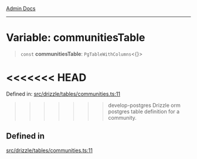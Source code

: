 [Admin Docs](/)

***

# Variable: communitiesTable

> `const` **communitiesTable**: `PgTableWithColumns`\<\{\}\>

<<<<<<< HEAD
=======
Defined in: [src/drizzle/tables/communities.ts:11](https://github.com/PalisadoesFoundation/talawa-api/blob/37e2d6abe1cabaa02f97a3c6c418b81e8fcb5a13/src/drizzle/tables/communities.ts#L11)

>>>>>>> develop-postgres
Drizzle orm postgres table definition for a community.

## Defined in

[src/drizzle/tables/communities.ts:11](https://github.com/NishantSinghhhhh/talawa-api/blob/ff0f1d6ae21d3428519b64e42fe3bfdff573cb6e/src/drizzle/tables/communities.ts#L11)
